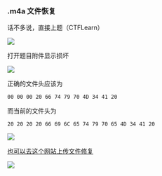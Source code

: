 ### .m4a 文件恢复

话不多说，直接上题（CTFLearn）

![](https://pic1.imgdb.cn/item/68358cb958cb8da5c8126198.png)

打开题目附件显示损坏

![](https://pic1.imgdb.cn/item/68358ec558cb8da5c8126632.png)

正确的文件头应该为

```hex
00 00 00 20 66 74 79 70 4D 34 41 20
```

而当前的文件头为

```
20 20 20 20 66 69 6C 65 74 79 70 65 4D 34 41 20
```

![](https://pic1.imgdb.cn/item/6835930458cb8da5c8127b6d.png)

[也可以去这个网站上传文件修复](https://www.onlineconverter.com/repair-m4a)

![](https://pic1.imgdb.cn/item/6835933958cb8da5c8127cba.png)